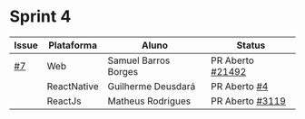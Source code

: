 # Sprint 4

| Issue                                                          | Plataforma  | Aluno                | Status                                                                             |
| -------------------------------------------------------------- | ----------- | -------------------- | ---------------------------------------------------------------------------------- |
| [#7](https://github.com/Rocket-Chat-GCES/Rocket.Chat/issues/7) | Web         | Samuel Barros Borges | PR Aberto [#21492](https://github.com/RocketChat/Rocket.Chat/pull/21492)           |
|                                                                | ReactNative | Guilherme Deusdará   | PR Aberto [#4](https://github.com/Rocket-Chat-GCES/Rocket.Chat.ReactNative/pull/4) |
|                                                                | ReactJs     | Matheus Rodrigues    | PR Aberto [#3119](https://github.com/RocketChat/Rocket.Chat.ReactNative/pull/3119) |
